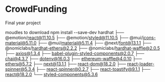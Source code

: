 # CrowdFunding

Final year project

moudles to download
npm install --save-dev hardhat
├── @emotion/react@11.10.5
├── @emotion/styled@11.10.5
├── @mui/icons-material@5.11.0
├── @mui/material@5.11.4
├── @next/font@13.1.1
├── @nomiclabs/hardhat-ethers@2.2.2
├── @nomiclabs/hardhat-waffle@2.0.5
├── axios@1.3.4
├── babel-plugin-styled-components@2.0.7
├── chai@4.3.7
├── dotenv@16.0.3
├── ethereum-waffle@4.0.10
├── ethers@5.7.2
├── next@13.1.1
├── react-dom@18.2.0
├── react-loader-spinner@5.3.4
├── react-spinner@0.2.7
├── react-toastify@9.1.1
├── react@18.2.0
└── styled-components@5.3.6

